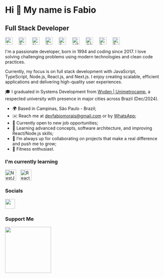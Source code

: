 Hi 👋 My name is Fabio
==========================

Full Stack Developer
-----------------------------
<p align="left">
  <a href="https://www.javascript.com/" target="_blank" rel="noreferrer"><img src="https://pics.freeicons.io/uploads/icons/png/21088442871540553614-64.png" width="24" height="24" alt="JavaScript" style="vertical-align: middle; margin-right: 8px;"/></a>&nbsp;&nbsp;
  <a href="https://www.typescriptlang.org/" target="_blank" rel="noreferrer"><img src="https://pics.freeicons.io/uploads/icons/png/14678610731551953708-64.png" width="24" height="24" alt="TypeScript" style="vertical-align: middle; margin-right: 8px;"/></a>&nbsp;&nbsp;
  <a href="https://nodejs.org/" target="_blank" rel="noreferrer"><img src="https://pics.freeicons.io/uploads/icons/png/8954758561551942278-64.png" width="24" height="24" alt="Node.js" style="vertical-align: middle; margin-right: 8px;"/></a>&nbsp;&nbsp;
  <a href="https://www.prisma.io/" target="_blank" rel="noreferrer"><img src="https://img.icons8.com/color/512/prisma-orm.png" width="24" height="24" alt="Prisma" style="vertical-align: middle; margin-right: 8px;"/></a>&nbsp;&nbsp;
  <a href="https://expressjs.com/" target="_blank" rel="noreferrer"><img src="https://img.icons8.com/color/512/express-js.png" width="24" height="24" alt="Express.js" style="vertical-align: middle; margin-right: 8px;"/></a>&nbsp;&nbsp;
  <a href="https://developer.mozilla.org/en-US/docs/Web/Guide/HTML/HTML5" target="_blank" rel="noreferrer"><img src="https://cdn-icons-png.flaticon.com/512/732/732212.png" width="24" height="24" alt="HTML5" style="vertical-align: middle; margin-right: 8px;"/></a>&nbsp;&nbsp;
  <a href="https://developer.mozilla.org/en-US/docs/Web/CSS" target="_blank" rel="noreferrer"><img src="https://cdn-icons-png.flaticon.com/512/732/732190.png" width="24" height="24" alt="CSS3" style="vertical-align: middle; margin-right: 8px;"/></a>&nbsp;&nbsp;
  <a href="https://react.dev/" target="_blank" rel="noreferrer"><img src="https://upload.wikimedia.org/wikipedia/commons/a/a7/React-icon.svg" width="24" height="24" alt="React" style="vertical-align: middle; margin-right: 8px;"/></a>&nbsp;&nbsp;
  <a href="https://tailwindcss.com/" target="_blank" rel="noreferrer"><img src="https://img.icons8.com/color/512/tailwindcss.png" width="24" height="24" alt="Tailwind CSS" style="vertical-align: middle;"/></a>
</p>


I'm a passionate developer, born in 1994 and coding since 2017. I love solving challenging problems using modern technologies and clean code practices.

Currently, my focus is on full stack development with JavaScript, TypeScript, Node.js, React.js, and Next.js. I enjoy creating scalable, efficient applications and delivering high-quality user experiences.

🎓 I graduated in Systems Development from [Wyden | Unimetrocamp](https://www.wyden.com.br/unidades/unimetrocamp), a respected university with presence in major cities across Brazil (Dec/2024).

* 🌍  Based in Campinas, São Paulo - Brazil;
* ✉️  Reach me at [devfabiomorais@gmail.com](mailto:devfabiomorais@gmail.com) or by [WhatsApp](https://wa.me/+5519971522516);
* 🚀  Currently open to new job opportunities;
* 🧠  Learning advanced concepts, software architecture, and improving React/Node.js skills;
* 🤝  I’m always up for collaborating on projects that make a real difference and push me to grow;
* 💪  Fitness enthusiast.

### I'm currently learning

<p align="left"><a href="https://nestjs.com/" target="_blank" rel="noreferrer"><img src="https://nestjs.com/logo-small-gradient.d792062c.svg" width="36" height="36" alt="NestJS" style="vertical-align: middle; margin-right: 10px;" /></a>&nbsp;<a href="https://nextjs.org/" target="_blank" rel="noreferrer"><img src="https://cdn.worldvectorlogo.com/logos/next-js.svg" width="36" height="36" alt="React" style="vertical-align: middle;" /></a></p>

### Socials

<p align="left">
  <a href="https://www.linkedin.com/in/devfabiomorais" target="_blank" rel="noreferrer"><img src="https://raw.githubusercontent.com/danielcranney/readme-generator/main/public/icons/socials/linkedin.svg" width="32" height="32" /></a>
</p>

### Support Me

<a href="https://www.buymeacoffee.com/devfabiomorais"><img src="https://cdn.buymeacoffee.com/buttons/v2/default-yellow.png" width="150" /></a>
